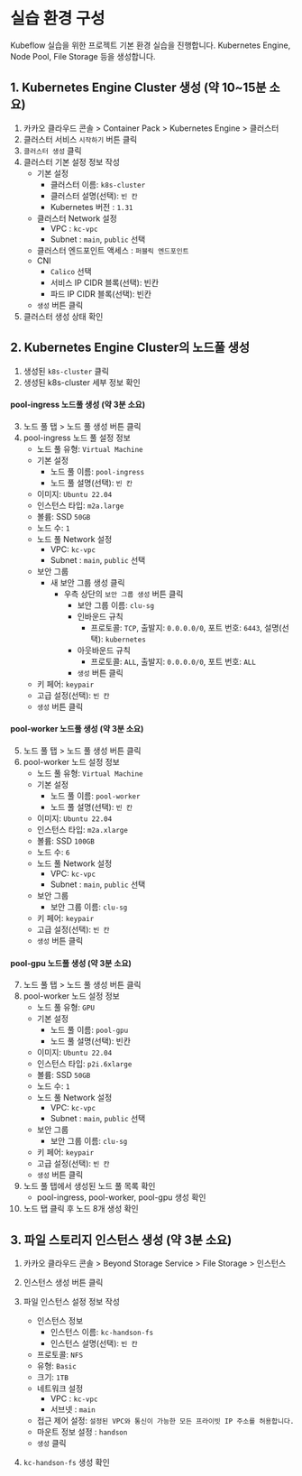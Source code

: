 # 실습 환경 구성
Kubeflow 실습을 위한 프로젝트 기본 환경 실습을 진행합니다. Kubernetes Engine, Node Pool, File Storage 등을 생성합니다.

## 1. Kubernetes Engine Cluster 생성 (약 10~15분 소요)
1. 카카오 클라우드 콘솔 > Container Pack > Kubernetes Engine > 클러스터
2. 클러스터 서비스 `시작하기` 버튼 클릭
3. `클러스터 생성` 클릭
4. 클러스터 기본 설정 정보 작성
    - 기본 설정
        - 클러스터 이름: `k8s-cluster`
        - 클러스터 설명(선택): `빈 칸`
        - Kubernetes 버전 : `1.31`
    - 클러스터 Network 설정
        - VPC : `kc-vpc`
        - Subnet : `main`, `public` 선택     
    - 클러스터 엔드포인트 액세스 : `퍼블릭 엔드포인트`
    - CNI
       - `Calico` 선택
       - 서비스 IP CIDR 블록(선택): 빈칸
       - 파드 IP CIDR 블록(선택): 빈칸
   - `생성` 버튼 클릭
5. 클러스터 생성 상태 확인 

## 2. Kubernetes Engine Cluster의 노드풀 생성
1. 생성된 `k8s-cluster` 클릭
2. 생성된 k8s-cluster 세부 정보 확인

#### pool-ingress 노드풀 생성 (약 3분 소요)
3. 노드 풀 탭 > 노드 풀 생성 버튼 클릭
4. pool-ingress 노드 풀 설정 정보
    - 노드 풀 유형: `Virtual Machine`
    - 기본 설정
        - 노드 풀 이름: `pool-ingress`
        - 노드 풀 설명(선택): `빈 칸`
    - 이미지: `Ubuntu 22.04`
    - 인스턴스 타입: `m2a.large`
    - 볼륨: SSD `50GB`
    - 노드 수: `1`
    - 노드 풀 Network 설정
        - VPC: `kc-vpc`
        - Subnet : `main`, `public` 선택 
    - 보안 그룹
        - 새 보안 그룹 생성 클릭
            - 우측 상단의 `보안 그룹 생성` 버튼 클릭
                - 보안 그룹 이름: `clu-sg`
                - 인바운드 규칙
                    - 프로토콜: `TCP`, 출발지: `0.0.0.0/0`, 포트 번호: `6443`, 설명(선택): `kubernetes`
                - 아웃바운드 규칙
                    - 프로토콜: `ALL`, 출발지: `0.0.0.0/0`, 포트 번호: `ALL`
                - `생성` 버튼 클릭
    - 키 페어: `keypair`
    - 고급 설정(선택): `빈 칸`
    - `생성` 버튼 클릭

#### pool-worker 노드풀 생성 (약 3분 소요) 
5. 노드 풀 탭 > 노드 풀 생성 버튼 클릭
6. pool-worker 노드 설정 정보
    - 노드 풀 유형: `Virtual Machine`
    - 기본 설정
        - 노드 풀 이름: `pool-worker`
        - 노드 풀 설명(선택): `빈 칸`
    - 이미지: `Ubuntu 22.04`
    - 인스턴스 타입: `m2a.xlarge`
    - 볼륨: SSD `100GB`
    - 노드 수: `6`
    - 노드 풀 Network 설정
        - VPC: `kc-vpc`
        - Subnet : `main`, `public` 선택 
    - 보안 그룹
        - 보안 그룹 이름: `clu-sg`
    - 키 페어: `keypair`
    - 고급 설정(선택): `빈 칸`
    - `생성` 버튼 클릭

#### pool-gpu 노드풀 생성 (약 3분 소요)
7. 노드 풀 탭 > 노드 풀 생성 버튼 클릭
8. pool-worker 노드 설정 정보
    - 노드 풀 유형: `GPU`
    - 기본 설정
        - 노드 풀 이름: `pool-gpu`
        - 노드 풀 설명(선택): 빈칸
    - 이미지: `Ubuntu 22.04`
    - 인스턴스 타입: `p2i.6xlarge`
    - 볼륨: SSD `50GB`
    - 노드 수: `1`
    - 노드 풀 Network 설정
        - VPC: `kc-vpc`
        - Subnet : `main`, `public` 선택 
    - 보안 그룹
        - 보안 그룹 이름: `clu-sg`
    - 키 페어: `keypair`
    - 고급 설정(선택): `빈 칸`
    - `생성` 버튼 클릭
9. 노드 풀 탭에서 생성된 노드 풀 목록 확인
    - pool-ingress, pool-worker, pool-gpu 생성 확인
10. 노드 탭 클릭 후 노드 8개 생성 확인

## 3. 파일 스토리지 인스턴스 생성 (약 3분 소요)
1. 카카오 클라우드 콘솔 > Beyond Storage Service > File Storage > 인스턴스
2. 인스턴스 생성 버튼 클릭
3. 파일 인스턴스 설정 정보 작성
    - 인스턴스 정보
        - 인스턴스 이름: `kc-handson-fs`
        - 인스턴스 설명(선택): `빈 칸`
    - 프로토콜: `NFS`
    - 유형: `Basic`
    - 크기: `1TB`
    - 네트워크 설정
        - VPC : `kc-vpc`
        - 서브넷 : `main`
    - 접근 제어 설정: `설정된 VPC와 통신이 가능한 모든 프라이빗 IP 주소를 허용합니다.`
    - 마운트 정보 설정 : `handson`
    - `생성` 클릭

4. `kc-handson-fs` 생성 확인
